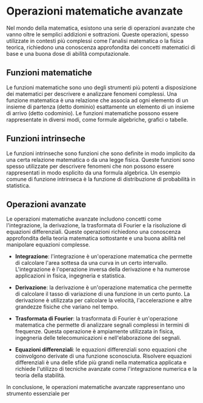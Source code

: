 # Operazioni matematiche avanzate

Nel mondo della matematica, esistono una serie di operazioni avanzate che vanno oltre le semplici addizioni e sottrazioni. Queste operazioni, spesso utilizzate in contesti più complessi come l'analisi matematica o la fisica teorica, richiedono una conoscenza approfondita dei concetti matematici di base e una buona dose di abilità computazionale.

## Funzioni matematiche

Le funzioni matematiche sono uno degli strumenti più potenti a disposizione dei matematici per descrivere e analizzare fenomeni complessi. Una funzione matematica è una relazione che associa ad ogni elemento di un insieme di partenza (detto dominio) esattamente un elemento di un insieme di arrivo (detto codominio). Le funzioni matematiche possono essere rappresentate in diversi modi, come formule algebriche, grafici o tabelle.

## Funzioni intrinseche

Le funzioni intrinseche sono funzioni che sono definite in modo implicito da una certa relazione matematica o da una legge fisica. Queste funzioni sono spesso utilizzate per descrivere fenomeni che non possono essere rappresentati in modo esplicito da una formula algebrica. Un esempio comune di funzione intrinseca è la funzione di distribuzione di probabilità in statistica.

## Operazioni avanzate

Le operazioni matematiche avanzate includono concetti come l'integrazione, la derivazione, la trasformata di Fourier e la risoluzione di equazioni differenziali. Queste operazioni richiedono una conoscenza approfondita della teoria matematica sottostante e una buona abilità nel manipolare equazioni complesse.

- **Integrazione**: l'integrazione è un'operazione matematica che permette di calcolare l'area sottesa da una curva in un certo intervallo. L'integrazione è l'operazione inversa della derivazione e ha numerose applicazioni in fisica, ingegneria e statistica.

- **Derivazione**: la derivazione è un'operazione matematica che permette di calcolare il tasso di variazione di una funzione in un certo punto. La derivazione è utilizzata per calcolare la velocità, l'accelerazione e altre grandezze fisiche che variano nel tempo.

- **Trasformata di Fourier**: la trasformata di Fourier è un'operazione matematica che permette di analizzare segnali complessi in termini di frequenze. Questa operazione è ampiamente utilizzata in fisica, ingegneria delle telecomunicazioni e nell'elaborazione dei segnali.

- **Equazioni differenziali**: le equazioni differenziali sono equazioni che coinvolgono derivate di una funzione sconosciuta. Risolvere equazioni differenziali è una delle sfide più grandi nella matematica applicata e richiede l'utilizzo di tecniche avanzate come l'integrazione numerica e la teoria della stabilità.

In conclusione, le operazioni matematiche avanzate rappresentano uno strumento essenziale per